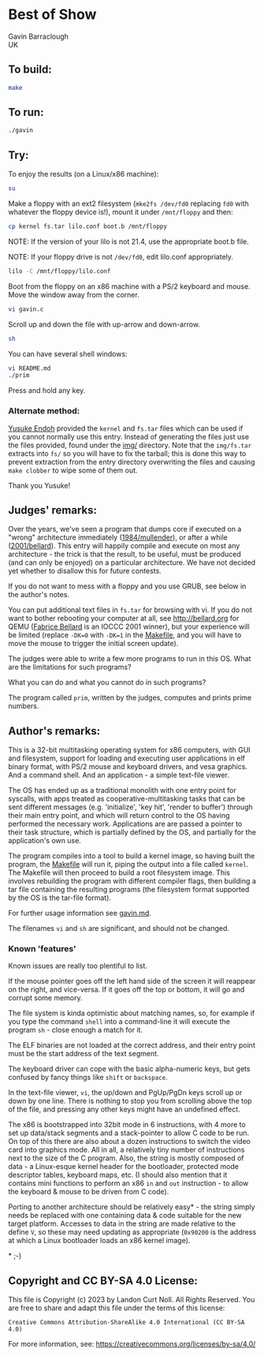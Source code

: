 # Best of Show

Gavin Barraclough  
UK


## To build:

```sh
make
```

## To run:

```sh
./gavin
```

## Try:

To enjoy the results (on a Linux/x86 machine):

```sh
su
```

Make a floppy with an ext2 filesystem (`mke2fs /dev/fd0` replacing `fd0` with
whatever the floppy device is!),  mount it under `/mnt/floppy` and then:


```sh
cp kernel fs.tar lilo.conf boot.b /mnt/floppy
```

NOTE: If the version of your lilo is not 21.4, use the appropriate boot.b file.

NOTE: If your floppy drive is not `/dev/fd0`, edit lilo.conf appropriately.

```sh
lilo -C /mnt/floppy/lilo.conf
```

Boot from the floppy on an x86 machine with a PS/2 keyboard and mouse.
Move the window away from the corner.

```sh
vi gavin.c
```

Scroll up and down the file with up-arrow and down-arrow.

```sh
sh
```

You can have several shell windows:

```sh
vi README.md
./prim
```

Press and hold any key.

### Alternate method:

[Yusuke Endoh](/winners.html#Yusuke_Endoh)  provided the `kernel` and `fs.tar`
files which can be used if you cannot normally use this entry. Instead of
generating the files just use the files provided, found under the [img/](img/)
directory. Note that the `img/fs.tar` extracts into `fs/` so you will have to
fix the tarball; this is done this way to prevent extraction from the entry
directory overwriting the files and causing `make clobber` to wipe some of them
out.

Thank you Yusuke!


## Judges' remarks:

Over the years, we've seen a program that dumps core if executed on a "wrong"
architecture immediately ([1984/mullender](/1984/mullender/mullender.c)), or
after a while ([2001/bellard](/2001/bellard/bellard.c)). This entry will happily
compile and execute on most any architecture - the trick is that the result, to
be useful, must be produced (and can only be enjoyed) on a particular
architecture.  We have not decided yet whether to disallow this for future
contests.

If you do not want to mess with a floppy and you use GRUB, see below
in the author's notes.

You can put additional text files in `fs.tar` for browsing with vi.  If you do
not want to bother rebooting your computer at all, see <http://bellard.org> for
QEMU ([Fabrice Bellard](/winners.html#Fabrice_Bellard) is an IOCCC 2001 winner),
but your experience will be limited (replace `-DK=0` with `-DK=1` in the
[Makefile](Makefile), and you will have to move the mouse to trigger the initial
screen update).

The judges were able to write a few more programs to run in this OS.
What are the limitations for such programs?

What you can do and what you cannot do in such programs?

The program called `prim`, written by the judges, computes and prints prime
numbers.

## Author's remarks:

This is a 32-bit multitasking operating system for x86 computers,
with GUI and filesystem, support for loading and executing user
applications in elf binary format, with PS/2 mouse and keyboard drivers,
and vesa graphics.  And a command shell.  And an application -
a simple text-file viewer.

The OS has ended up as a traditional monolith with one entry point
for syscalls, with apps treated as cooperative-multitasking tasks
that can be sent different messages (e.g. 'initialize', 'key hit',
'render to buffer') through their main entry point, and which will
return control to the OS having performed the necessary work.
Applications are are passed a pointer to their task structure,
which is partially defined by the OS, and partially for
the application's own use.

The program compiles into a tool to build a kernel image,
so having built the program, the [Makefile](Makefile) will run it,
piping the output into a file called `kernel`.
The Makefile will then proceed to build a root filesystem image.
This involves rebuilding the program with different compiler flags,
then building a tar file containing the resulting programs
(the filesystem format supported by the OS is the tar-file format).

For further usage information see [gavin.md](gavin.md).

The filenames `vi` and `sh` are significant, and should not be changed.

### Known 'features'

Known issues are really too plentiful to list.

If the mouse pointer goes off the left hand side of the screen
it will reappear on the right, and vice-versa.
If it goes off the top or bottom, it will go and corrupt some memory.

The file system is kinda optimistic about matching names, so,
for example if you type the command `shell` into a command-line
it will execute the program `sh` - close enough a match for it.

The ELF binaries are not loaded at the correct address, and their entry point
must be the start address of the text segment.

The keyboard driver can cope with the basic alpha-numeric keys,
but gets confused by fancy things like `shift` or `backspace`.

In the text-file viewer, `vi`, the up/down and PgUp/PgDn keys
scroll up or down by one line.  There is nothing to stop you
from scrolling above the top of the file, and pressing any
other keys might have an undefined effect.

The x86 is bootstrapped into 32bit mode in 6 instructions, with 4 more to set up
data/stack segments and a stack-pointer to allow C code to be run.  On top of
this there are also about a dozen instructions to switch the video card into
graphics mode.  All in all, a relatively tiny number of instructions next to the
size of the C program.  Also, the string is mostly composed of data - a
Linux-esque kernel header for the bootloader, protected mode descriptor tables,
keyboard maps, etc.  (I should also mention that it contains mini functions to
perform an x86 `in` and `out` instruction - to allow the keyboard & mouse to be
driven from C code).

Porting to another architecture should be relatively easy\* -
the string simply needs be replaced with one containing
data & code suitable for the new target platform.
Accesses to data in the string are made relative to the define `V`,
so these may need updating as appropriate (`0x90200` is the address
at which a Linux bootloader loads an x86 kernel image).

\* ;-)

## Copyright and CC BY-SA 4.0 License:

This file is Copyright (c) 2023 by Landon Curt Noll.  All Rights Reserved.
You are free to share and adapt this file under the terms of this license:

    Creative Commons Attribution-ShareAlike 4.0 International (CC BY-SA 4.0)

For more information, see: https://creativecommons.org/licenses/by-sa/4.0/
